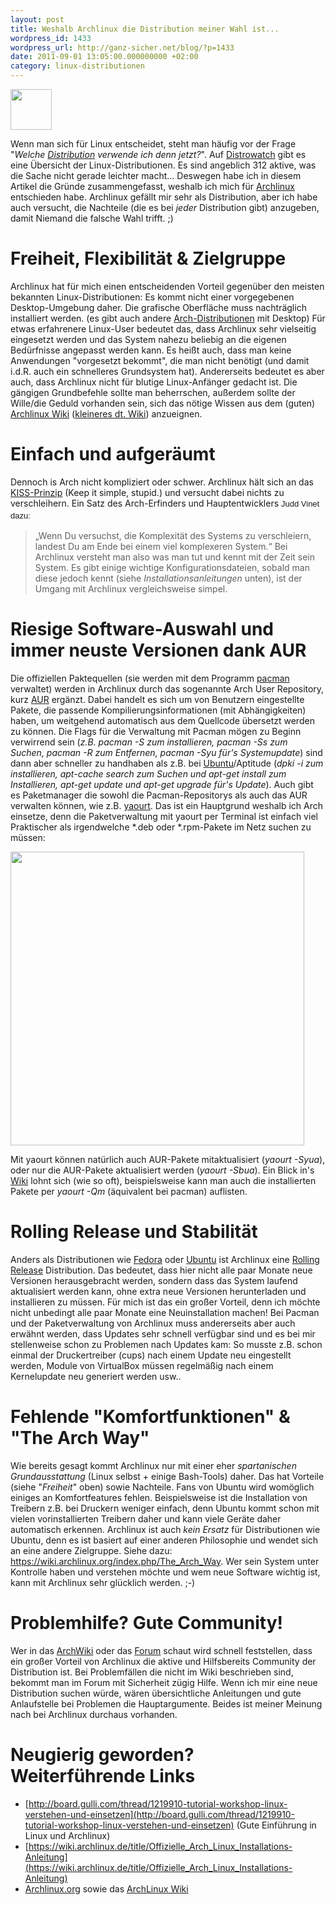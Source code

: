 ```yaml
---
layout: post
title: Weshalb Archlinux die Distribution meiner Wahl ist...
wordpress_id: 1433
wordpress_url: http://ganz-sicher.net/blog/?p=1433
date: 2011-09-01 13:05:00.000000000 +02:00
category: linux-distributionen
---
```

<img class="lefticon" src="{{site.url}}/wp-content/uploads/archlinux_small.png" alt="" width="66" height="65" />

Wenn man sich für Linux entscheidet, steht man häufig vor der Frage "<em>Welche <a href="http://de.wikipedia.org/wiki/Distribution_(Software)">Distribution</a> verwende ich denn jetzt?</em>". Auf <a href="http://www.distrowatch.com/">Distrowatch</a> gibt es eine Übersicht der Linux-Distributionen. Es sind angeblich 312 aktive, was die Sache nicht gerade leichter macht...
Deswegen habe ich in diesem Artikel die Gründe zusammengefasst, weshalb ich mich für <a href="http://www.archlinux.org/">Archlinux</a> entschieden habe. Archlinux gefällt mir sehr als Distribution, aber ich habe auch versucht, die Nachteile (die es bei <em>jeder</em> Distribution gibt) anzugeben, damit Niemand die falsche Wahl trifft. ;)
<!--more-->

Freiheit, Flexibilität &amp; Zielgruppe
=========================================
Archlinux hat für mich einen entscheidenden Vorteil gegenüber den meisten bekannten Linux-Distributionen: Es kommt nicht einer vorgegebenen Desktop-Umgebung daher. Die grafische Oberfläche muss nachträglich installiert werden. (es gibt auch andere <a href="https://wiki.archlinux.org/index.php/Arch_Based_Distributions_(Active)">Arch-Distributionen</a> mit Desktop) Für etwas erfahrenere Linux-User bedeutet das, dass Archlinux sehr vielseitig eingesetzt werden und das System nahezu beliebig an die eigenen Bedürfnisse angepasst werden kann. Es heißt auch, dass man keine Anwendungen "vorgesetzt bekommt", die man nicht benötigt (und damit i.d.R. auch ein schnelleres Grundsystem hat). Andererseits bedeutet es aber auch, dass Archlinux nicht für blutige Linux-Anfänger gedacht ist. Die gängigen Grundbefehle sollte man beherrschen, außerdem sollte der Wille/die Geduld vorhanden sein, sich das nötige Wissen aus dem (guten) <a href="https://wiki.archlinux.org/">Archlinux Wiki</a> (<a href="https://wiki.archlinux.de/">kleineres dt. Wiki</a>) anzueignen.

Einfach und aufgeräumt
=======================
Dennoch is Arch nicht kompliziert oder schwer. Archlinux hält sich an das <a href="https://wiki.archlinux.de/title/KISS-Prinzip">KISS-Prinzip</a> (Keep it simple, stupid.) und versucht dabei nichts zu verschleihern. Ein Satz des Arch-Erfinders und Hauptentwicklers <span style="font-family: sans-serif; font-size: 13px; line-height: 19px; background-color: #ffffff;">Judd Vinet dazu:</span>
> „Wenn Du versuchst, die Komplexität des Systems zu verschleiern, landest Du am Ende bei einem viel komplexeren System.“
Bei Archlinux versteht man also was man tut und kennt mit der Zeit sein System. Es gibt einige wichtige Konfigurationsdateien, sobald man diese jedoch kennt (siehe *Installationsanleitungen* unten), ist der Umgang mit Archlinux vergleichsweise simpel.

Riesige Software-Auswahl und immer neuste Versionen dank AUR
=============================================================
Die offiziellen Paktequellen (sie werden mit dem Programm <a href="https://wiki.archlinux.org/index.php/Pacman">pacman</a> verwaltet) werden in Archlinux durch das sogenannte Arch User Repository, kurz <a href="https://aur.archlinux.org/">AUR</a> ergänzt. Dabei handelt es sich um von Benutzern eingestellte Pakete, die passende Kompilierungsinformationen (mit Abhängigkeiten) haben, um weitgehend automatisch aus dem Quellcode übersetzt werden zu können.
Die Flags für die Verwaltung mit Pacman mögen zu Beginn verwirrend sein (<em>z.B. pacman -S zum installieren, pacman -Ss zum Suchen, pacman -R zum Entfernen, pacman -Syu für's Systemupdate</em>) sind dann aber schneller zu handhaben als z.B. bei <a href="http://www.ubuntu.com/">Ubuntu</a>/Aptitude (<em>dpki -i zum installieren, apt-cache search zum Suchen und apt-get install zum Installieren, apt-get update und apt-get upgrade für's Update</em>). Auch gibt es Paketmanager die sowohl die Pacman-Repositorys als auch das AUR verwalten können, wie z.B. <a href="https://wiki.archlinux.org/index.php/Yaourt">yaourt</a>. Das ist ein Hauptgrund weshalb ich Arch einsetze, denn die Paketverwaltung mit yaourt per Terminal ist einfach viel Praktischer als irgendwelche *.deb oder *.rpm-Pakete im Netz suchen zu müssen:

<a href="{{site.url}}/wp-content/uploads/terminal.jpg"><img src="{{site.url}}/wp-content/uploads/terminal.jpg" alt="" width="470" height="470" /></a>

Mit yaourt können natürlich auch AUR-Pakete mitaktualisiert (<em>yaourt -Syua</em>), oder nur die AUR-Pakete aktualisiert werden (<em>yaourt -Sbua</em>). Ein Blick in's <a href="https://wiki.archlinux.org/">Wiki</a> lohnt sich (wie so oft), beispielsweise kann man auch die installierten Pakete per <em>yaourt -Qm</em> (äquivalent bei pacman) auflisten.

Rolling Release und Stabilität
===============================
Anders als Distributionen wie <a href="http://fedoraproject.org/">Fedora</a> oder <a href="http://www.ubuntu.com/">Ubuntu</a> ist Archlinux eine <a href="http://de.wikipedia.org/wiki/Rolling_Release">Rolling Release</a> Distribution. Das bedeutet, dass hier nicht alle paar Monate neue Versionen herausgebracht werden, sondern dass das System laufend aktualisiert werden kann, ohne extra neue Versionen herunterladen und installieren zu müssen. Für mich ist das ein großer Vorteil, denn ich möchte nicht unbedingt alle paar Monate eine Neuinstallation machen! Bei Pacman und der Paketverwaltung von Archlinux muss andererseits aber auch erwähnt werden, dass Updates sehr schnell verfügbar sind und es bei mir stellenweise schon zu Problemen nach Updates kam: So musste z.B. schon einmal der Druckertreiber (cups) nach einem Update neu eingestellt werden, Module von VirtualBox müssen regelmäßig nach einem Kernelupdate neu generiert werden usw..

Fehlende "Komfortfunktionen" &amp; "The Arch Way"
=================================================
Wie bereits gesagt kommt Archlinux nur mit einer eher <em>spartanischen Grundausstattung</em> (Linux selbst + einige Bash-Tools) daher. Das hat Vorteile (siehe "<em>Freiheit</em>" oben) sowie Nachteile. Fans von Ubuntu wird womöglich einiges an Komfortfeatures fehlen. Beispielsweise ist die Installation von Treibern z.B. bei Druckern weniger einfach, denn Ubuntu kommt schon mit vielen vorinstallierten Treibern daher und kann viele Geräte daher automatisch erkennen. Archlinux ist auch <em>kein Ersatz</em> für Distributionen wie Ubuntu, denn es ist basiert auf einer anderen Philosophie und wendet sich an eine andere Zielgruppe. Siehe dazu: <a href="https://wiki.archlinux.org/index.php/The_Arch_Way">https://wiki.archlinux.org/index.php/The_Arch_Way</a>. Wer sein System unter Kontrolle haben und verstehen möchte und wem neue Software wichtig ist, kann mit Archlinux sehr glücklich werden. ;-)

Problemhilfe? Gute Community!
=============================
Wer in das <a href="https://wiki.archlinux.org/">ArchWiki</a> oder das <a href="https://bbs.archlinux.org/">Forum</a> schaut wird schnell feststellen, dass ein großer Vorteil von Archlinux die aktive und Hilfsbereits Community der Distribution ist. Bei Problemfällen die nicht im Wiki beschrieben sind, bekommt man im Forum mit Sicherheit zügig Hilfe. Wenn ich mir eine neue Distribution suchen würde, wären übersichtliche Anleitungen und gute Anlaufstelle bei Problemen die Hauptargumente. Beides ist meiner Meinung nach bei Archlinux durchaus vorhanden.

Neugierig geworden? Weiterführende Links
==========================================
* [http://board.gulli.com/thread/1219910-tutorial-workshop-linux-verstehen-und-einsetzen](http://board.gulli.com/thread/1219910-tutorial-workshop-linux-verstehen-und-einsetzen) (Gute Einführung in Linux und Archlinux)
* [https://wiki.archlinux.de/title/Offizielle_Arch_Linux_Installations-Anleitung](https://wiki.archlinux.de/title/Offizielle_Arch_Linux_Installations-Anleitung)
* [Archlinux.org](http://www.archlinux.org) sowie das [ArchLinux Wiki](https://wiki.archlinux.org/)
